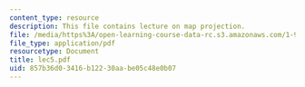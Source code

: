 ```yaml
---
content_type: resource
description: This file contains lecture on map projection.
file: /media/https%3A/open-learning-course-data-rc.s3.amazonaws.com/1-963-environmental-engineering-applications-of-geographic-information-systems-fall-2004/857b36d03416b12230aabe05c48e0b07_lec5.pdf
file_type: application/pdf
resourcetype: Document
title: lec5.pdf
uid: 857b36d0-3416-b122-30aa-be05c48e0b07
---
```

